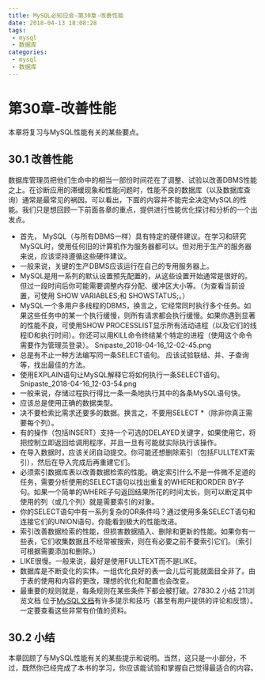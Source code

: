 ```yaml
---
title: MySQL必知应会-第30章-改善性能
date: 2018-04-13 18:08:28
tags:
 - mysql
 - 数据库
categories:
 - mysql
 - 数据库
---
```


# 第30章-改善性能
本章将复习与MySQL性能有关的某些要点。

## 30.1 改善性能
数据库管理员把他们生命中的相当一部份时间花在了调整、试验以改善DBMS性能之上。在诊断应用的滞缓现象和性能问题时，性能不良的数据库（以及数据库查询）通常是最常见的祸因。可以看出，下面的内容并不能完全决定MySQL的性能。我们只是想回顾一下前面各章的重点，提供进行性能优化探讨和分析的一个出发点。
- 首先， MySQL（与所有DBMS一样）具有特定的硬件建议。在学习和研究MySQL时，使用任何旧的计算机作为服务器都可以。但对用于生产的服务器来说，应该坚持遵循这些硬件建议。
- 一般来说，关键的生产DBMS应该运行在自己的专用服务器上。
- MySQL是用一系列的默认设置预先配置的，从这些设置开始通常是很好的。但过一段时间后你可能需要调整内存分配、缓冲区大小等。（为查看当前设置，可使用 SHOW VARIABLES;和 SHOWSTATUS;。）
- MySQL一个多用户多线程的DBMS，换言之，它经常同时执行多个任务。如果这些任务中的某一个执行缓慢，则所有请求都会执行缓慢。如果你遇到显著的性能不良，可使用SHOW PROCESSLIST显示所有活动进程（以及它们的线程ID和执行时间）。你还可以用KILL命令终结某个特定的进程（使用这个命令需要作为管理员登录）。
Snipaste_2018-04-16_12-02-45.png
- 总是有不止一种方法编写同一条SELECT语句。 应该试验联结、并、子查询等，找出最佳的方法。
- 使用EXPLAIN语句让MySQL解释它将如何执行一条SELECT语句。
Snipaste_2018-04-16_12-03-54.png
- 一般来说，存储过程执行得比一条一条地执行其中的各条MySQL语句快。
- 应该总是使用正确的数据类型。
- 决不要检索比需求还要多的数据。换言之，不要用SELECT *（除非你真正需要每个列）。
- 有的操作（包括INSERT）支持一个可选的DELAYED关键字，如果使用它，将把控制立即返回给调用程序，并且一旦有可能就实际执行该操作。
- 在导入数据时，应该关闭自动提交。你可能还想删除索引（包括FULLTEXT索引），然后在导入完成后再重建它们。
- 必须索引数据库表以改善数据检索的性能。确定索引什么不是一件微不足道的任务，需要分析使用的SELECT语句以找出重复的WHERE和ORDER BY子句。如果一个简单的WHERE子句返回结果所花的时间太长，则可以断定其中使用的列（或几个列）就是需要索引的对象。
- 你的SELECT语句中有一系列复杂的OR条件吗？通过使用多条SELECT语句和连接它们的UNION语句，你能看到极大的性能改进。
- 索引改善数据检索的性能，但损害数据插入、删除和更新的性能。如果你有一些表，它们收集数据且不经常被搜索，则在有必要之前不要索引它们。（索引可根据需要添加和删除。）
- LIKE很慢。一般来说，最好是使用FULLTEXT而不是LIKE。
- 数据库是不断变化的实体。一组优化良好的表一会儿后可能就面目全非了。由于表的使用和内容的更改，理想的优化和配置也会改变。
- 最重要的规则就是，每条规则在某些条件下都会被打破。27830.2 小结 211浏览文档 位于[MySQL文档](http://dev.mysql.com/doc/)有许多提示和技巧（甚至有用户提供的评论和反馈）。一定要查看这些非常有价值的资料。

## 30.2 小结
本章回顾了与MySQL性能有关的某些提示和说明。当然，这只是一小部分，不过，既然你已经完成了本书的学习，你应该能试验和掌握自己觉得最适合的内容。 

